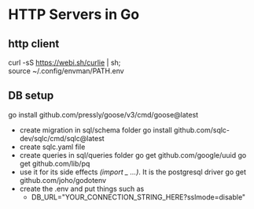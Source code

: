 # HTTP Servers in Go


## http client
curl -sS https://webi.sh/curlie | sh; \
source ~/.config/envman/PATH.env

## DB setup
go install github.com/pressly/goose/v3/cmd/goose@latest
- create migration in sql/schema folder
go install github.com/sqlc-dev/sqlc/cmd/sqlc@latest
- create sqlc.yaml file
- create queries in sql/queries folder
go get github.com/google/uuid
go get github.com/lib/pq
- use it for its side effects *(import _ ...)*. It is the postgresql driver 
go get github.com/joho/godotenv
- create the .env and put things such as
  - DB_URL="YOUR_CONNECTION_STRING_HERE?sslmode=disable"

